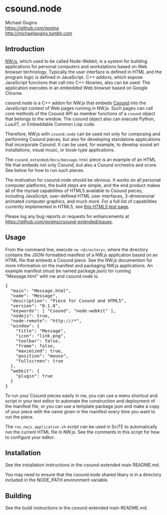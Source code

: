 # csound.node

Michael Gogins<br>
https://github.com/gogins<br>
http://michaelgogins.tumblr.com

## Introduction

[NW.js][nwjs], which used to be called Node-Webkit, is a system for building 
applications for personal computers and workstations based on Web browser 
technology. Typically the user interface is defined in HTML and the program 
logic is defined in JavaScript. C++ addons, which expose JavaScript functions 
that call into C++ libraries, also can be used. The application executes in an 
embedded Web browser based on Google Chrome.

csound.node is a C++ addon for NW.js that embeds [Csound][csound] into the 
JavaScript context of Web pages running in NW.js. Such pages can call core 
methods of the Csound API as member functions of a `csound` object that 
belongs to the window. The csound object also can execute Python, LuaJIT, or 
Embeddable Common Lisp code.

Therefore, NW.js with `csound.node` can be used not only for composing and 
performing Csound pieces, but also for developing standalone applications that 
incorporate Csound. It can be used, for example, to develop sound art 
installations, visual music, or kiosk-type applications.

The `csound_extended/docs/message.html` piece is an example of an HTML file
that embeds not only Csound, but also a Csound orchestra and score. See below 
for how to run such pieces.

The motivation for csound.node should be obvious. It works on all personal 
computer platforms, the build steps are simple, and the end product makes all 
of the myriad capabilities of HTML5 available to Csound pieces, including 
JavaScript, user-defined HTML user interfaces, 3-dimensional animated computer
graphics, and much more. For a full list of capabilities currently implemented 
in HTML5, see [this HTML5 test page][html5test].

Please log any bug reports or requests for enhancements at https://github.com/gogins/csound-extended/issues.

## Usage

From the command line, execute `nw <directory>`, where the directory contains the
JSON-formatted manifest of a NW.js application based on an HTML file that embeds a
Csound piece. See the NW.js documention for more information on the manifest and
packaging NW.js applications. An example manifest (must be named package.json) for
running "Message.html" with nw and csound.node is:

<pre>
{
  "main": "Message.html",
  "name": "Message",
  "description": "Piece for Csound and HTML5",
  "version": "0.1.0",
  "keywords": [ "Csound", "node-webkit" ],
  "nodejs": true,
  "node-remote": "http://<all-urls>/*",
  "window": {
    "title": "Message",
    "icon": "link.png",
    "toolbar": false,
    "frame": false,
    "maximized": true,
    "position": "mouse",
    "fullscreen": true
  },
  "webkit": {
    "plugin": true
  }
}
</pre>

To run your Csound pieces easily in nw, you can use a menu shortcut and script 
in your text editor to automate the construction and deployment of the 
manifest file, or you can use a template package.json and make a copy of your
piece with the name given in the manifest every time you want to run the piece.

The `run_nwjs_application.sh` script can be used in SciTE to automatically run 
the current HTML file in NW.js. See the comments in this script for how to 
configure your editor.

## Installation

See the installation instructions in the csound-extended main README.md.

You may need to ensure that the csound.node shared libary is in a directory included 
in the NODE_PATH environment variable.

## Building

See the build instructions in the csound-extended main README.md.

[csound]: http://csound.github.io/
[nwjs]: http://nwjs.io/
[iojs]: https://iojs.org/en/index.html/
[msvs]: https://www.visualstudio.com/
[html5test]: https://html5test.com/
[gcc]: https://gcc.gnu.org/
[python]: http://www.python.org/
[nw-gyp]: https://github.com/nwjs/nw-gyp/
